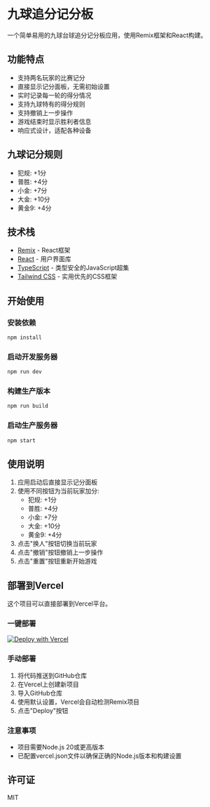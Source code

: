 # 九球追分记分板

一个简单易用的九球台球追分记分板应用，使用Remix框架和React构建。

## 功能特点

- 支持两名玩家的比赛记分
- 直接显示记分面板，无需初始设置
- 实时记录每一轮的得分情况
- 支持九球特有的得分规则
- 支持撤销上一步操作
- 游戏结束时显示胜利者信息
- 响应式设计，适配各种设备

## 九球记分规则

- 犯规: +1分
- 普胜: +4分
- 小金: +7分
- 大金: +10分
- 黄金9: +4分

## 技术栈

- [Remix](https://remix.run/) - React框架
- [React](https://reactjs.org/) - 用户界面库
- [TypeScript](https://www.typescriptlang.org/) - 类型安全的JavaScript超集
- [Tailwind CSS](https://tailwindcss.com/) - 实用优先的CSS框架

## 开始使用

### 安装依赖

```bash
npm install
```

### 启动开发服务器

```bash
npm run dev
```

### 构建生产版本

```bash
npm run build
```

### 启动生产服务器

```bash
npm start
```

## 使用说明

1. 应用启动后直接显示记分面板
2. 使用不同按钮为当前玩家加分:
   - 犯规: +1分
   - 普胜: +4分
   - 小金: +7分
   - 大金: +10分
   - 黄金9: +4分
3. 点击"换人"按钮切换当前玩家
4. 点击"撤销"按钮撤销上一步操作
5. 点击"重置"按钮重新开始游戏

## 部署到Vercel

这个项目可以直接部署到Vercel平台。

### 一键部署

[![Deploy with Vercel](https://vercel.com/button)](https://vercel.com/new/clone?repository-url=https%3A%2F%2Fgithub.com%2Fyourusername%2Fbilliards-board)

### 手动部署

1. 将代码推送到GitHub仓库
2. 在Vercel上创建新项目
3. 导入GitHub仓库
4. 使用默认设置，Vercel会自动检测Remix项目
5. 点击"Deploy"按钮

### 注意事项

- 项目需要Node.js 20或更高版本
- 已配置vercel.json文件以确保正确的Node.js版本和构建设置

## 许可证

MIT
